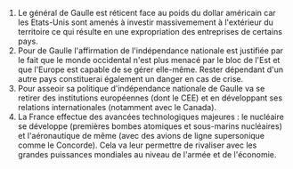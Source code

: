 1. Le général de Gaulle est réticent face au poids du dollar américain car les Etats-Unis sont amenés à investir massivemement à l'extérieur du territoire ce qui résulte en une expropriation des entreprises de certains pays.
2. Pour de Gaulle l'affirmation de l'indépendance nationale est justifiée par le fait que le monde occidental n'est plus menacé par le bloc de l'Est et que l'Europe est capable de se gérer elle-même. Rester dépendant d'un autre pays constituerai également un danger en cas de crise.
3. Pour asseoir sa politique d'indépendance nationale de Gaulle va se retirer des institutions européennes (dont le CEE) et en développant ses relations internationales (notamment avec le Canada).
4. La France effectue des avancées technologiques majeures : le nucléaire se développe (premières bombes atomiques et sous-marins nucléaires) et l'aéronautique de même (avec des avions de ligne supersonique comme le Concorde). Cela va leur permettre de rivaliser avec les grandes puissances mondiales au niveau de l'armée et de l'économie.